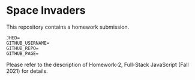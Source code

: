 # Space Invaders

This repository contains a homework submission.

```text
JHED=
GITHUB_USERNAME=
GITHUB_REPO=
GITHUB_PAGE=
```

Please refer to the description of Homework-2, Full-Stack JavaScript (Fall 2021) for details.